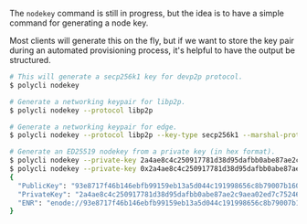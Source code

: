 The `nodekey` command is still in progress, but the idea is to have a
simple command for generating a node key.

Most clients will generate this on the fly, but if we want to store
the key pair during an automated provisioning process, it's helpful to
have the output be structured.

```bash
# This will generate a secp256k1 key for devp2p protocol.
$ polycli nodekey

# Generate a networking keypair for libp2p.
$ polycli nodekey --protocol libp2p

# Generate a networking keypair for edge.
$ polycli nodekey --protocol libp2p --key-type secp256k1 --marshal-protobuf

# Generate an ED25519 nodekey from a private key (in hex format).
$ polycli nodekey --private-key 2a4ae8c4c250917781d38d95dafbb0abe87ae2c9aea02ed7c7524685358e49c2 | jq
$ polycli nodekey --private-key 0x2a4ae8c4c250917781d38d95dafbb0abe87ae2c9aea02ed7c7524685358e49c2 | jq
{
  "PublicKey": "93e8717f46b146ebfb99159eb13a5d044c191998656c8b79007b16051bb1ff762d09884e43783d898dd47f6220af040206cabbd45c9a26bb278a522c3d538a1f",
  "PrivateKey": "2a4ae8c4c250917781d38d95dafbb0abe87ae2c9aea02ed7c7524685358e49c2",
  "ENR": "enode://93e8717f46b146ebfb99159eb13a5d044c191998656c8b79007b16051bb1ff762d09884e43783d898dd47f6220af040206cabbd45c9a26bb278a522c3d538a1f@0.0.0.0:30303?discport=0"
}
```

